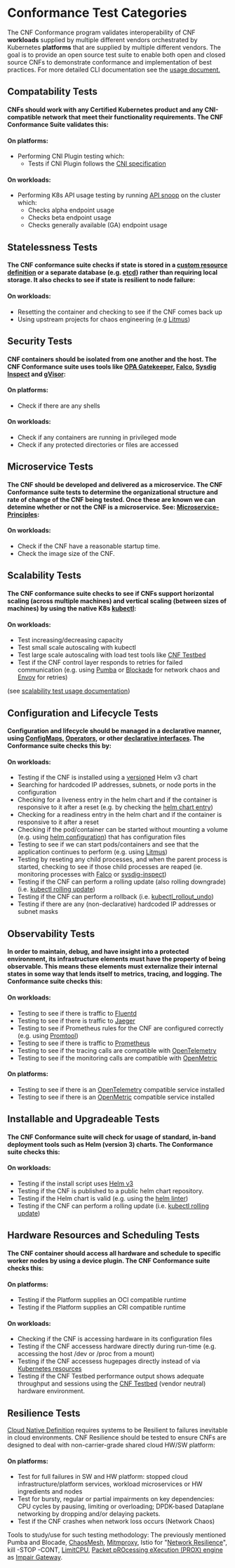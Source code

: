 # Conformance Test Categories

The CNF Conformance program validates interoperability of CNF **workloads** supplied by multiple different vendors orchestrated by Kubernetes **platforms** that are supplied by multiple different vendors. The goal is to provide an open source test suite to enable both open and closed source CNFs to demonstrate conformance and implementation of best practices. For more detailed CLI documentation see the [usage document.](USAGE.md)

## Compatability Tests

#### CNFs should work with any Certified Kubernetes product and any CNI-compatible network that meet their functionality requirements. The CNF Conformance Suite validates this:

#### On platforms:

- Performing CNI Plugin testing which:
  - Tests if CNI Plugin follows the [CNI specification](https://github.com/containernetworking/cni/blob/master/SPEC.md)

#### On workloads:

- Performing K8s API usage testing by running [API snoop](https://github.com/cncf/apisnoop) on the cluster which:
  - Checks alpha endpoint usage
  - Checks beta endpoint usage
  - Checks generally available (GA) endpoint usage

## Statelessness Tests

#### The CNF conformance suite checks if state is stored in a [custom resource definition](https://kubernetes.io/docs/concepts/extend-kubernetes/api-extension/custom-resources/) or a separate database (e.g. [etcd](https://github.com/etcd-io/etcd)) rather than requiring local storage. It also checks to see if state is resilient to node failure:

#### On workloads:

- Resetting the container and checking to see if the CNF comes back up
- Using upstream projects for chaos engineering (e.g [Litmus](https://github.com/litmuschaos/litmus))

## Security Tests

#### CNF containers should be isolated from one another and the host. The CNF Conformance suite uses tools like [OPA Gatekeeper](https://github.com/open-policy-agent/gatekeeper), [Falco](https://github.com/falcosecurity/falco), [Sysdig Inspect](https://github.com/draios/sysdig-inspect) and [gVisor](https://github.com/google/gvisor):

#### On platforms:

- Check if there are any shells

#### On workloads:

- Check if any containers are running in privileged mode
- Check if any protected directories or files are accessed

## Microservice Tests

#### The CNF should be developed and delivered as a microservice. The CNF Conformance suite tests to determine the organizational structure and rate of change of the CNF being tested. Once these are known we can detemine whether or not the CNF is a microservice. See: [Microservice-Principles](https://networking.cloud-native-principles.org/cloud-native-microservice-principles):

#### On workloads:

- Check if the CNF have a reasonable startup time.
- Check the image size of the CNF.

## Scalability Tests

#### The CNF conformance suite checks to see if CNFs support horizontal scaling (across multiple machines) and vertical scaling (between sizes of machines) by using the native K8s [kubectl](https://kubernetes.io/docs/reference/kubectl/cheatsheet/#scaling-resources):

#### On workloads:

- Test increasing/decreasing capacity
- Test small scale autoscaling with kubectl
- Test large scale autoscaling with load test tools like [CNF Testbed](https://github.com/cncf/cnf-testbed)
- Test if the CNF control layer responds to retries for failed communication (e.g. using [Pumba](https://github.com/alexei-led/pumba) or [Blockade](https://github.com/worstcase/blockade) for network chaos and [Envoy](https://github.com/envoyproxy/envoy) for retries)

(see [scalability test usage documentation](USAGE.md#scaling-tests))

## Configuration and Lifecycle Tests

#### Configuration and lifecycle should be managed in a declarative manner, using [ConfigMaps](https://kubernetes.io/docs/tasks/configure-pod-container/configure-pod-configmap/), [Operators](https://kubernetes.io/docs/concepts/extend-kubernetes/operator/), or other [declarative interfaces](https://kubernetes.io/docs/concepts/overview/working-with-objects/kubernetes-objects/#understanding-kubernetes-objects). The Conformance suite checks this by:

#### On workloads:

- Testing if the CNF is installed using a [versioned](https://helm.sh/docs/topics/chart_best_practices/dependencies/#versions) Helm v3 chart
- Searching for hardcoded IP addresses, subnets, or node ports in the configuration
- Checking for a liveness entry in the helm chart and if the container is responsive to it after a reset (e.g. by checking the [helm chart entry](https://kubernetes.io/docs/tasks/configure-pod-container/configure-liveness-readiness-startup-probes/))
- Checking for a readiness entry in the helm chart and if the container is responsive to it after a reset
- Checking if the pod/container can be started without mounting a volume (e.g. using [helm configuration](https://kubernetes.io/docs/tasks/configure-pod-container/configure-volume-storage/)) that has configuration files
- Testing to see if we can start pods/containers and see that the application continues to perform (e.g. using [Litmus](https://github.com/litmuschaos/litmus))
- Testing by reseting any child processes, and when the parent process is started, checking to see if those child processes are reaped (ie. monitoring processes with [Falco](https://github.com/falcosecurity/falco) or [sysdig-inspect](https://github.com/draios/sysdig-inspect))
- Testing if the CNF can perform a rolling update (also rolling downgrade) (i.e. [kubectl rolling update](https://kubernetes.io/docs/tasks/run-application/rolling-update-replication-controller/))
- Testing if the CNF can perform a rollback (i.e. [kubectl_rollout_undo](https://kubernetes.io/docs/concepts/workloads/controllers/deployment/#rolling-back-to-a-previous-revision))
- Testing if there are any (non-declarative) hardcoded IP addresses or subnet masks

## Observability Tests

#### In order to maintain, debug, and have insight into a protected environment, its infrastructure elements must have the property of being observable. This means these elements must externalize their internal states in some way that lends itself to metrics, tracing, and logging. The Conformance suite checks this:

#### On workloads:

- Testing to see if there is traffic to [Fluentd](https://github.com/fluent/fluentd)
- Testing to see if there is traffic to [Jaeger](https://github.com/jaegertracing/jaeger)
- Testing to see if Prometheus rules for the CNF are configured correctly (e.g. using [Promtool](https://prometheus.io/docs/prometheus/latest/configuration/unit_testing_rules/))
- Testing to see if there is traffic to [Prometheus](https://github.com/prometheus/prometheus)
- Testing to see if the tracing calls are compatible with [OpenTelemetry](https://opentracing.io/)
- Testing to see if the monitoring calls are compatible with [OpenMetric](https://github.com/OpenObservability/OpenMetrics)

#### On platforms:

- Testing to see if there is an [OpenTelemetry](https://opentracing.io/) compatible service installed
- Testing to see if there is an [OpenMetric](https://github.com/OpenObservability/OpenMetrics) compatible service installed

## Installable and Upgradeable Tests

#### The CNF Conformance suite will check for usage of standard, in-band deployment tools such as Helm (version 3) charts. The Conformance suite checks this:

#### On workloads:

- Testing if the install script uses [Helm v3](https://github.com/helm/)
- Testing if the CNF is published to a public helm chart repository.
- Testing if the Helm chart is valid (e.g. using the [helm linter](https://github.com/helm/chart-testing))
- Testing if the CNF can perform a rolling update (i.e. [kubectl rolling update](https://kubernetes.io/docs/tasks/run-application/rolling-update-replication-controller/))

## Hardware Resources and Scheduling Tests

#### The CNF container should access all hardware and schedule to specific worker nodes by using a device plugin. The CNF Conformance suite checks this:

#### On platforms:

- Testing if the Platform supplies an OCI compatible runtime
- Testing if the Platform supplies an CRI compatible runtime

#### On workloads:

- Checking if the CNF is accessing hardware in its configuration files
- Testing if the CNF accessess hardware directly during run-time (e.g. accessing the host /dev or /proc from a mount)
- Testing if the CNF accessess hugepages directly instead of via [Kubernetes resources](https://github.com/cncf/cnf-testbed/blob/c4458634deca5e8ab73adf118eedde32904c8458/examples/use_case/external-packet-filtering-on-k8s-nsm-on-packet/gateway.yaml#L29)
- Testing if the CNF Testbed performance output shows adequate throughput and sessions using the [CNF Testbed](https://github.com/cncf/cnf-testbed) (vendor neutral) hardware environment.

## Resilience Tests

[Cloud Native Definition](https://github.com/cncf/toc/blob/master/DEFINITION.md) requires systems to be Resilient to failures inevitable in cloud environments. CNF Resilience should be tested to ensure CNFs are designed to deal with non-carrier-grade shared cloud HW/SW platform:

#### On platforms:

- Test for full failures in SW and HW platform: stopped cloud infrastructure/platform services, workload microservices or HW ingredients and nodes
- Test for bursty, regular or partial impairments on key dependencies: CPU cycles by pausing, limiting or overloading; DPDK-based Dataplane networking by dropping and/or delaying packets.
- Test if the CNF crashes when network loss occurs (Network Chaos)

Tools to study/use for such testing methodology: The previously mentioned Pumba and Blocade, [ChaosMesh](https://github.com/pingcap/chaos-mesh), [Mitmproxy](https://github.com/mitmproxy/mitmproxy/), Istio for "[Network Resilience](https://istio.io/docs/concepts/traffic-management/#network-resilience-and-testing)", kill -STOP -CONT, [LimitCPU](http://limitcpu.sourceforge.net/), [Packet pROcessing eXecution (PROX) engine](https://wiki.opnfv.org/pages/viewpage.action?pageId=12387840) as [Impair Gateway](https://github.com/opnfv/samplevnf/blob/master/VNFs/DPPD-PROX/helper-scripts/rapid/impair.cfg).
